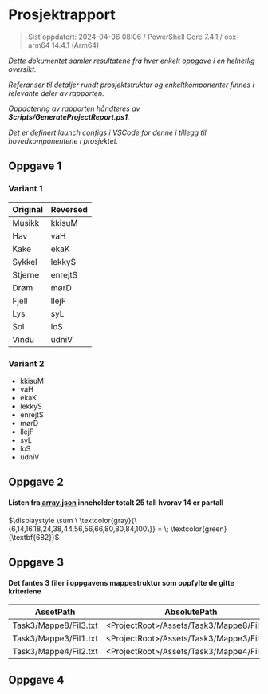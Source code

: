 # Prosjektrapport

> Sist oppdatert: 2024-04-06 08:06 / PowerShell Core 7.4.1 / osx-arm64 14.4.1 (Arm64)

*Dette dokumentet samler resultatene fra hver enkelt oppgave i en helhetlig oversikt.*

*Referanser til detaljer rundt prosjektstruktur og enkeltkomponenter finnes i relevante deler av rapporten.*

*Oppdatering av rapporten håndteres av __Scripts/GenerateProjectReport.ps1__.*

*Det er definert launch configs i VSCode for denne i tillegg til hovedkomponentene i prosjektet.*

## Oppgave 1

### Variant 1

Original | Reversed
-- | -
Musikk | kkisuM
Hav | vaH
Kake | ekaK
Sykkel | lekkyS
Stjerne | enrejtS
Drøm | mørD
Fjell | llejF
Lys | syL
Sol | loS
Vindu | udniV


### Variant 2

* kkisuM
* vaH
* ekaK
* lekkyS
* enrejtS
* mørD
* llejF
* syL
* loS
* udniV


## Oppgave 2

#### Listen fra <abbr title="Assets/Task2/array.json">array.json</abbr> inneholder totalt 25 tall hvorav 14 er partall

$\displaystyle \sum \ \textcolor{gray}{\{6,14,16,18,24,38,44,56,56,66,80,80,84,100\}} = \;  \textcolor{green}{\textbf{682}}$

## Oppgave 3

#### Det fantes 3 filer i oppgavens mappestruktur som oppfylte de gitte kriteriene

AssetPath | AbsolutePath
-- | -
Task3/Mappe8/Fil3.txt | \<ProjectRoot\>/Assets/Task3/Mappe8/Fil3.txt
Task3/Mappe3/Fil1.txt | \<ProjectRoot\>/Assets/Task3/Mappe3/Fil1.txt
Task3/Mappe4/Fil2.txt | \<ProjectRoot\>/Assets/Task3/Mappe4/Fil2.txt


## Oppgave 4


